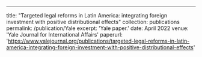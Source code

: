 ---
title: "Targeted legal reforms in Latin America: integrating foreign investment with positive distributional effects"
collection: publications
permalink: /publication/Yale
excerpt: 'Yale paper.'
date: April 2022
venue: 'Yale Journal for International Affairs'
paperurl: 'https://www.yalejournal.org/publications/targeted-legal-reforms-in-latin-america-integrating-foreign-investment-with-positive-distributional-effects'
